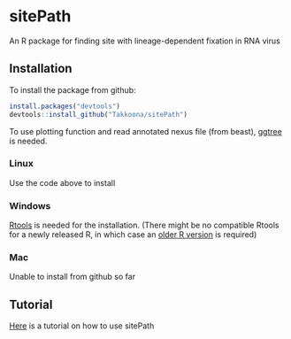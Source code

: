 sitePath
========
An R package for finding site with lineage-dependent fixation in RNA virus

Installation
------------
To install the package from github:
```r
install.packages("devtools")
devtools::install_github("Takkoona/sitePath")
```
To use plotting function and read annotated nexus file (from beast),  [ggtree](https://bioconductor.org/packages/release/bioc/html/ggtree.html) is needed.

### Linux
Use the code above to install

### Windows
[Rtools](https://cran.r-project.org/bin/windows/Rtools/) is needed for the installation. (There might be no compatible Rtools for a newly released R, in which case an [older R  version](https://cran.r-project.org/bin/windows/base/old/) is required)

### Mac
Unable to install from github so far

Tutorial
-------
[Here](http://htmlpreview.github.io/?https://github.com/Takkoona/sitePath/blob/master/vignettes/sitePathTutorial.html) is a tutorial on how to use sitePath
